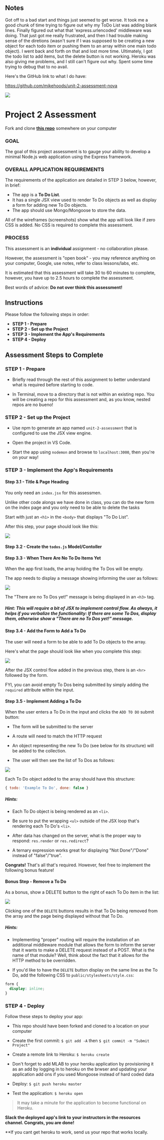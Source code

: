 ## Notes

Got off to a bad start and things just seemed to get worse. It took me a good chunk of time trying to figure out why my ToDo List was adding blank lines. Finally figured out what that 'express.urlencoded' middleware was doing. That just got me really frustrated, and then I had trouble making sense of the diretions (wasn't sure if I was supposed to be creating a new object for each todo item or pushing them to an array within one main todo object). I went back and forth on that and lost more time. Ultimately, I got the todo list to add items, but the delete button is not working. Heroku was also giving me problems, and I still can't figure out why. Spent some time trying to debug that to no avail. 

Here's the GitHub link to what I do have:

https://github.com/mikehoods/unit-2-assessment-nova

<img src="https://i.imgur.com/ser5chI.png">

# Project 2 Assessment
 Fork and clone [__this repo__](https://github.com/arthurbernierjr/unit-2-assesment-nova/) somewhere on your computer 

### GOAL

The goal of this project assessment is to gauge your ability to develop a minimal Node.js web application using the Express framework.

### OVERALL APPLICATION REQUIREMENTS

The requirements of the application are detailed in STEP 3 below, however, in brief:

- The app is a **To Do List**.
- It has a single JSX view used to render To Do objects as well as display a form for adding new To Do objects.
- The app should use Mongo/Mongoose to store the data.

All of the wireframes (screenshots) show what the app will look like if zero CSS is added.  No CSS is required to complete this assessment.

### PROCESS

This assessment is an **individual** assignment - no collaboration please.

However, the assessment is "open book" - you may reference anything on your computer, Google, use notes, refer to class lessons/labs, etc.

It is estimated that this assessment will take 30 to 60 minutes to complete, however, you have up to 2.5 hours to complete the assessment. 

Best words of advice: **Do not over think this assessment!**

## Instructions

Please follow the following steps in order:

- **STEP 1 - Prepare**
- **STEP 2 - Set up the Project**
- **STEP 3 - Implement the App's Requirements**
- **STEP 4 - Deploy**

## Assessment Steps to Complete

### STEP 1 - Prepare

- Briefly read through the rest of this assignment to better understand what is required before starting to code.

- In Terminal, move to a directory that is not within an existing repo. You will be creating a repo for this assessment and, as you know, nested repos are no bueno!

### STEP 2 - Set up the Project

- Use npm to generate an app named `unit-2-assessment` that is configured to use the JSX view engine.

- Open the project in VS Code.

- Start the app using `nodemon` and browse to `localhost:3000`, then you're on your way!

### STEP 3 - Implement the App's Requirements

#### Step 3.1 - Title & Page Heading

You only need an `index.jsx` for this assessmen.

Unlike other code alongs we have done in class, you can do the new form on the index page and you only need to be able to delete the tasks

Start with just an `<h1>` in the `<body>` that displays "To Do List".

After this step, your page should look like this:

<img src="https://i.imgur.com/TmA1RN8.png">

#### Step 3.2 - Create the `todos.js` Model/Contoller


#### Step 3.3 - When There Are No To Do Items Yet

When the app first loads, the array holding the To Dos will be empty.

The app needs to display a message showing informing the user as follows:

<img src="https://i.imgur.com/yeD1lR7.png">

The "There are no To Dos yet!" message is being displayed in an `<h3>` tag.

##### Hint: This will require a bit of JSX to implement control flow. As always, it helps if you verbalize the functionality: If there are some To Dos, display them, otherwise show a "There are no To Dos yet!" message.

#### Step 3.4 - Add the Form to Add a To Do

The user will need a form to be able to add To Do objects to the array.

Here's what the page should look like when you complete this step:

<img src="https://i.imgur.com/wDaWbVm.png">

After the JSX control flow added in the previous step, there is an `<hr>` followed by the form.

FYI, you can avoid empty To Dos being submitted by simply adding the `required` attribute within the input.

#### Step 3.5 - Implement Adding a To Do

When the user enters a To Do in the input and clicks the `ADD TO DO` submit button:

- The form will be submitted to the server

- A route will need to match the HTTP request

- An object representing the new To Do (see below for its structure) will be added to the collection.


- The user will then see the list of To Dos as follows:

<img src="https://i.imgur.com/O5zBL2s.png">

Each To Do object added to the array should have this structure:

```js
{ todo: 'Example To Do', done: false }
```

##### Hints:

- Each To Do object is being rendered as an `<li>`.

- Be sure to put the wrapping `<ul>` outside of the JSX loop that's rendering each To Do's `<li>`.

- After data has changed on the server, what is the proper way to respond: `res.render` or `res.redirect`?

- A ternary expression works great for displaying "Not Done"/"Done" instead of "false"/"true".

**Congrats!**  That's all that's required.  However, feel free to implement the following bonus feature!

#### Bonus Step - Remove a To Do

As a bonus, show a DELETE button to the right of each To Do item in the list:

<img src="https://i.imgur.com/E2WisAg.png">

Clicking one of the `DELETE` buttons results in that To Do being removed from the array and the page being displayed without that To Do.

##### Hints:

- Implementing "proper" routing will require the installation of an additional middleware module that allows the form to inform the server that it wants to make a DELETE request instead of a POST. What is the name of that module? Well, think about the fact that it allows for the HTTP method to be overridden.

- If you'd like to have the `DELETE` button display on the same line as the To Do, add the following CSS to `public/stylesheets/style.css`:

```css
form {
  display: inline;
}
```

### STEP 4 - Deploy

Follow these steps to deploy your app:

- This repo should have been forked and cloned to a location on your computer

- Create the first commit: `$ git add -A` then `$ git commit -m "Submit Project"`

- Create a remote link to Heroku: `$ heroku create`
- Don't forget to add MLAB to your heroku application by provisioning it as an add by logging in to heroku on the brwser and updating your application add ons if you used Mongoose instead of hard coded data

- Deploy: `$ git push heroku master`

- Test the application: `$ heroku open`


> It may take a minute for the application to become functional on Heroku.

**Slack the deployed app's link to your instructors in the resources channel. Congrats, you are done!**

**If you cant get heroku to work, send us your repo that works locally.

